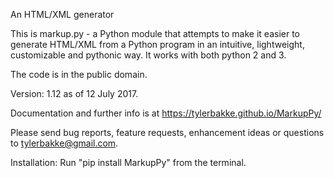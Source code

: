 An HTML/XML generator

This is markup.py - a Python module that attempts to make it easier to generate HTML/XML from a Python program in an intuitive, lightweight, customizable and pythonic way. It works with both python 2 and 3.

The code is in the public domain.

Version: 1.12 as of 12 July 2017.

Documentation and further info is at https://tylerbakke.github.io/MarkupPy/

Please send bug reports, feature requests, enhancement ideas or questions to tylerbakke@gmail.com.

Installation: Run "pip install MarkupPy" from the terminal.
